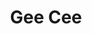 ---
title: Gee Cee
alt: A collection of works for the group "Gee Cee".
worked: 2024-05-22 -> now
tags: ['post', 'UI', 'remakes']
image: '/assets/projects/GCH_LSG.avifs'
accent: '#81439a'
special: 'eleventy:ignore'
---